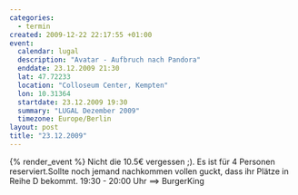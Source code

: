 ```yaml
--- 
categories: 
  - termin
created: 2009-12-22 22:17:55 +01:00
event: 
  calendar: lugal
  description: "Avatar - Aufbruch nach Pandora"
  enddate: 23.12.2009 21:30
  lat: 47.72233
  location: "Colloseum Center, Kempten"
  lon: 10.31364
  startdate: 23.12.2009 19:30
  summary: "LUGAL Dezember 2009"
  timezone: Europe/Berlin
layout: post
title: "23.12.2009"
---
```


{% render_event %}
Nicht die 10.5€ vergessen ;).
Es ist für 4 Personen reserviert.Sollte noch jemand nachkommen vollen guckt, dass ihr Plätze in Reihe D bekommt.
19:30 - 20:00 Uhr ==> BurgerKing 

